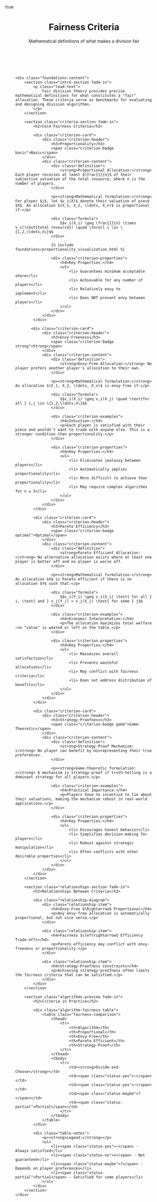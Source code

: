 ﻿---
layout: foundation
title: "Fairness Criteria"
subtitle: "Mathematical definitions of what makes a division fair"
permalink: /foundations/fairness-criteria/
math: true

# Page metadata
section: foundations
next_page:
  title: "Divide-and-Choose Algorithm"
  url: "/algorithms/divide-and-choose/"
---

<div class="foundations-page">

    <div class="foundations-content">
        <section class="intro-section fade-in">
            <p class="lead-text">
                Fair division theory provides precise mathematical definitions for what constitutes a "fair" allocation. These criteria serve as benchmarks for evaluating and designing division algorithms.
            </p>
        </section>

        <section class="criteria-section fade-in">
            <h2>Core Fairness Criteria</h2>
            
            <div class="criterion-card">
                <div class="criterion-header">
                    <h3>Proportionality</h3>
                    <span class="criterion-badge basic">Basic</span>
                </div>
                <div class="criterion-content">
                    <div class="definition">
                        <strong>Proportional Allocation:</strong> Each player receives at least $\frac{1}{n}$ of their subjective valuation of the total resource, where n is the number of players.
                    </div>
                    
                    <p><strong>Mathematical formulation:</strong> For player $i$, let $v_i(X)$ denote their valuation of piece $X$. An allocation $(X_1, X_2, \ldots, X_n)$ is proportional if:</p>

                    <div class="formula">
                        $$v_i(X_i) \geq \frac{1}{n} \times v_i(\text{total resource}) \quad \forall i \in \{1,2,\ldots,n\}$$
                    </div>

                    {% include foundations/proportionality_visualization.html %}

                    <div class="criterion-properties">
                        <h4>Key Properties:</h4>
                        <ul>
                            <li> Guarantees minimum acceptable share</li>
                            <li> Achievable for any number of players</li>
                            <li> Relatively easy to implement</li>
                            <li> Does NOT prevent envy between players</li>
                        </ul>
                    </div>
                </div>
            </div>

           <div class="criterion-card">
                <div class="criterion-header">
                    <h3>Envy-Freeness</h3>
                    <span class="criterion-badge strong">Strong</span>
                </div>
                <div class="criterion-content">
                    <div class="definition">
                        <strong>Envy-Free Allocation:</strong> No player prefers another player's allocation to their own.
                    </div>
        
                    <p><strong>Mathematical formulation:</strong> An allocation $(X_1, X_2, \ldots, X_n)$ is envy-free if:</p>
                    
                    <div class="formula">
                        $$v_i(X_i) \geq v_i(X_j) \quad \text{for all } i,j \in \{1,2,\ldots,n\}$$
                    </div>

                    <div class="criterion-examples">
                        <h4>Intuition:</h4>
                        <p>Each player is satisfied with their piece and wouldn't want to trade with anyone else. This is a stronger condition than proportionality.</p>
                    </div>

                    <div class="criterion-properties">
                        <h4>Key Properties:</h4>
                        <ul>
                            <li> Eliminates jealousy between players</li>
                            <li> Automatically implies proportionality</li>
                            <li> More difficult to achieve than proportionality</li>
                            <li> May require complex algorithms for n ≥ 3</li>
                        </ul>
                    </div>
                </div>
            </div>

            <div class="criterion-card">
                <div class="criterion-header">
                    <h3>Pareto Efficiency</h3>
                    <span class="criterion-badge optimal">Optimal</span>
                </div>
                <div class="criterion-content">
                    <div class="definition">
                        <strong>Pareto Efficient Allocation:</strong> No alternative allocation exists where at least one player is better off and no player is worse off.
                    </div>
                    
                    <p><strong>Mathematical formulation:</strong> An allocation $X$ is Pareto efficient if there is no allocation $Y$ such that:</p>
                    
                    <div class="formula">
                        $$v_i(Y_i) \geq v_i(X_i) \text{ for all } i, \text{ and } v_j(Y_j) > v_j(X_j) \text{ for some } j$$
                    </div>

                    <div class="criterion-examples">
                        <h4>Economic Interpretation:</h4>
                        <p>The allocation maximizes total welfare—no "value" is wasted or left on the table.</p>
                    </div>

                    <div class="criterion-properties">
                        <h4>Key Properties:</h4>
                        <ul>
                            <li> Maximizes overall satisfaction</li>
                            <li> Prevents wasteful allocations</li>
                            <li> May conflict with fairness criteria</li>
                            <li> Does not address distribution of benefits</li>
                        </ul>
                    </div>
                </div>
            </div>

            <div class="criterion-card">
                <div class="criterion-header">
                    <h3>Strategy-Proofness</h3>
                    <span class="criterion-badge game">Game-Theoretic</span>
                </div>
                <div class="criterion-content">
                    <div class="definition">
                        <strong>Strategy-Proof Mechanism:</strong> No player can benefit by misrepresenting their true preferences.
                    </div>
                    
                    <p><strong>Game-theoretic formulation:</strong> A mechanism is strategy-proof if truth-telling is a dominant strategy for all players.</p>

                    <div class="criterion-examples">
                        <h4>Practical Importance:</h4>
                        <p>Players have no incentive to lie about their valuations, making the mechanism robust in real-world applications.</p>
                    </div>

                    <div class="criterion-properties">
                        <h4>Key Properties:</h4>
                        <ul>
                            <li> Encourages honest behavior</li>
                            <li> Simplifies decision-making for players</li>
                            <li> Robust against strategic manipulation</li>
                            <li> Often conflicts with other desirable properties</li>
                        </ul>
                    </div>
                </div>
            </div>
        </section>

        <section class="relationships-section fade-in">
            <h2>Relationships Between Criteria</h2>
            
            <div class="relationship-diagram">
                <div class="relationship-item">
                    <h4>Envy-Free $\Rightarrow$ Proportional</h4>
                    <p>Any envy-free allocation is automatically proportional, but not vice versa.</p>
                </div>
                
                <div class="relationship-item">
                    <h4>Fairness $\leftrightarrow$ Efficiency Trade-offs</h4>
                    <p>Pareto efficiency may conflict with envy-freeness or proportionality.</p>
                </div>
                
                <div class="relationship-item">
                    <h4>Strategy-Proofness Constraints</h4>
                    <p>Achieving strategy-proofness often limits the fairness criteria that can be satisfied.</p>
                </div>
            </div>
        </section>

        <section class="algorithms-preview fade-in">
            <h2>Criteria in Practice</h2>
            
            <div class="algorithm-fairness-table">
                <table class="fairness-comparison">
                    <thead>
                        <tr>
                            <th>Algorithm</th>
                            <th>Proportional</th>
                            <th>Envy-Free</th>
                            <th>Pareto Efficient</th>
                            <th>Strategy-Proof</th>
                        </tr>
                    </thead>
                    <tbody>
                        <tr>
                            <td><strong>Divide-and-Choose</strong></td>
                            <td><span class="status-yes">✓</span></td>
                            <td><span class="status-yes">✓</span></td>
                            <td><span class="status-maybe">?</span></td>
                            <td><span class="status-partial">Partial</span></td>
                        </tr>
                    </tbody>
                </table>
            </div>

            <div class="table-notes">
                <p><strong>Legend:</strong></p>
                <ul>
                    <li><span class="status-yes">✓</span> - Always satisfied</li>
                    <li><span class="status-no">✗</span> - Not guaranteed</li>
                    <li><span class="status-maybe">?</span> - Depends on player preferences</li>
                    <li><span class="status-partial">Partial</span> - Satisfied for some players</li>
                </ul>
            </div>
        </section>
    </div>
</div>

<style>
.foundations-page {
    max-width: 1000px;
    margin: 0 auto;
    padding: 2rem;
}

.page-subtitle {
    font-size: 1.2rem;
    color: #666;
    max-width: 700px;
    margin: 1rem auto 0;
    line-height: 1.6;
    text-align: center;
}

.lead-text {
    font-size: 1.1rem;
    line-height: 1.8;
    color: #555;
    margin-bottom: 3rem;
    text-align: center;
    max-width: 700px;
    margin-left: auto;
    margin-right: auto;
}

.criteria-section {
    margin: 3rem 0;
}

.criterion-card {
    background: white;
    border: 1px solid #e1e4e8;
    border-radius: 12px;
    margin: 2rem 0;
    overflow: hidden;
    box-shadow: 0 2px 8px rgba(0,0,0,0.05);
    transition: transform 0.2s ease, box-shadow 0.2s ease;
}

.criterion-card:hover {
    transform: translateY(-2px);
    box-shadow: 0 8px 24px rgba(0,0,0,0.1);
}

.criterion-header {
    background: linear-gradient(135deg, #f8fafc, #ffffff);
    padding: 1.5rem 2rem;
    border-bottom: 1px solid #e1e4e8;
    display: flex;
    justify-content: space-between;
    align-items: center;
}

.criterion-header h3 {
    margin: 0;
    color: #2c3e50;
    font-size: 1.4rem;
}

.criterion-badge {
    padding: 0.4rem 1rem;
    border-radius: 20px;
    font-size: 0.8rem;
    font-weight: bold;
    text-transform: uppercase;
}

.criterion-badge.basic {
    background: #d1fae5;
    color: #065f46;
}

.criterion-badge.strong {
    background: #dbeafe;
    color: #1e40af;
}

.criterion-badge.optimal {
    background: #fef3c7;
    color: #92400e;
}

.criterion-badge.game {
    background: #f3e8ff;
    color: #6b21a8;
}

.criterion-content {
    padding: 2rem;
}

.formula {
    background: linear-gradient(135deg, #f8fafc, #ffffff);
    border: 1px solid #e1e4e8;
    border-radius: 8px;
    padding: 1.5rem;
    margin: 1.5rem 0;
    text-align: center;
}

.criterion-examples, .criterion-properties {
    margin: 1.5rem 0;
}

.criterion-examples h4, .criterion-properties h4 {
    color: #374151;
    margin-bottom: 0.75rem;
    font-size: 1rem;
}

.criterion-examples ul, .criterion-properties ul {
    padding-left: 1.5rem;
}

.criterion-examples li, .criterion-properties li {
    margin: 0.5rem 0;
    line-height: 1.6;
}

.relationships-section {
    margin: 4rem 0;
}

.relationship-diagram {
    display: grid;
    grid-template-columns: repeat(auto-fit, minmax(300px, 1fr));
    gap: 2rem;
    margin: 2rem 0;
}

.relationship-item {
    background: linear-gradient(135deg, #eef2ff, #ffffff);
    border: 1px solid #c7d2fe;
    border-radius: 8px;
    padding: 1.5rem;
    text-align: center;
}

.relationship-item h4 {
    color: #4338ca;
    margin-bottom: 1rem;
}

.algorithms-preview {
    margin: 4rem 0;
}

.fairness-comparison {
    width: 100%;
    background: white;
    border-radius: 8px;
    overflow: hidden;
    box-shadow: 0 2px 8px rgba(0,0,0,0.05);
    margin: 2rem 0;
}

.fairness-comparison th {
    background: #f8fafc;
    padding: 1rem;
    text-align: center;
    font-weight: 600;
    color: #374151;
    font-size: 0.9rem;
}

.fairness-comparison td {
    padding: 1rem;
    text-align: center;
    border-bottom: 1px solid #e5e7eb;
}

.fairness-comparison tr.coming-soon {
    opacity: 0.6;
}

.status-yes {
    color: #059669;
    font-weight: bold;
    font-size: 1.2rem;
}

.status-no {
    color: #dc2626;
    font-weight: bold;
    font-size: 1.2rem;
}

.status-maybe {
    color: #d97706;
    font-weight: bold;
    font-size: 1.2rem;
}

.status-partial {
    color: #7c3aed;
    font-weight: bold;
    font-size: 0.8rem;
}

.table-notes {
    background: #f9fafb;
    border: 1px solid #e5e7eb;
    border-radius: 8px;
    padding: 1rem;
    margin-top: 1rem;
}

.table-notes p {
    margin: 0 0 0.5rem 0;
    font-weight: 600;
    color: #374151;
}

.table-notes ul {
    margin: 0;
    padding-left: 1.5rem;
}

.table-notes li {
    margin: 0.25rem 0;
    font-size: 0.9rem;
}

.real-world-section {
    margin: 4rem 0;
}

.application-grid {
    display: grid;
    grid-template-columns: repeat(auto-fit, minmax(280px, 1fr));
    gap: 1.5rem;
    margin: 2rem 0;
}

.application-card {
    background: white;
    border: 1px solid #e5e7eb;
    border-radius: 8px;
    padding: 1.5rem;
    transition: transform 0.2s ease;
}

.application-card:hover {
    transform: translateY(-2px);
    box-shadow: 0 4px 12px rgba(0,0,0,0.08);
}

.application-card h4 {
    color: #1f2937;
    margin-bottom: 0.75rem;
    font-size: 1.1rem;
}

.application-card p {
    color: #6b7280;
    line-height: 1.6;
    margin-bottom: 1rem;
    font-size: 0.95rem;
}

.application-criteria {
    display: flex;
    gap: 0.5rem;
    flex-wrap: wrap;
}

.criterion-tag {
    background: #eff6ff;
    color: #1e40af;
    padding: 0.25rem 0.75rem;
    border-radius: 12px;
    font-size: 0.75rem;
    font-weight: 500;
}

.next-steps {
    margin: 4rem 0;
}

.next-steps-grid {
    display: grid;
    grid-template-columns: repeat(auto-fit, minmax(300px, 1fr));
    gap: 1.5rem;
    margin: 2rem 0;
}

.next-step-card {
    background: white;
    border: 1px solid #e5e7eb;
    border-radius: 8px;
    padding: 2rem;
    text-decoration: none;
    transition: all 0.2s ease;
    display: flex;
    flex-direction: column;
    position: relative;
}

.next-step-card:hover {
    border-color: #4f46e5;
    transform: translateY(-2px);
    box-shadow: 0 8px 24px rgba(79, 70, 229, 0.1);
    text-decoration: none;
}

.next-step-card h4 {
    color: #1f2937;
    margin-bottom: 0.75rem;
    font-size: 1.1rem;
}

.next-step-card p {
    color: #6b7280;
    line-height: 1.6;
    margin-bottom: 0;
    flex-grow: 1;
}

.next-step-arrow {
    position: absolute;
    top: 1.5rem;
    right: 1.5rem;
    color: #4f46e5;
    font-size: 1.2rem;
    font-weight: bold;
    transition: transform 0.2s ease;
}

.next-step-card:hover .next-step-arrow {
    transform: translateX(4px);
}

@media (max-width: 768px) {
    .foundations-page {
        padding: 1rem;
    }
    
    .criterion-header {
        flex-direction: column;
        align-items: flex-start;
        gap: 1rem;
    }
    
    .criterion-content {
        padding: 1.5rem;
    }
    
    .relationship-diagram {
        grid-template-columns: 1fr;
    }
    
    .application-grid, .next-steps-grid {
        grid-template-columns: 1fr;
    }
    
    .fairness-comparison {
        font-size: 0.85rem;
    }
    
    .fairness-comparison th, .fairness-comparison td {
        padding: 0.5rem;
    }
}
</style>